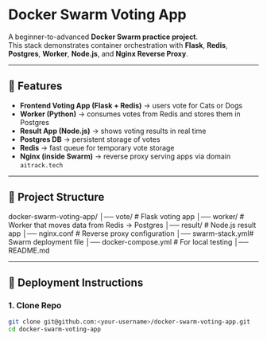 # Docker Swarm Voting App

A beginner-to-advanced **Docker Swarm practice project**.  
This stack demonstrates container orchestration with **Flask**, **Redis**, **Postgres**, **Worker**, **Node.js**, and **Nginx Reverse Proxy**.

---

## 🚀 Features
- **Frontend Voting App (Flask + Redis)** → users vote for Cats or Dogs  
- **Worker (Python)** → consumes votes from Redis and stores them in Postgres  
- **Result App (Node.js)** → shows voting results in real time  
- **Postgres DB** → persistent storage of votes  
- **Redis** → fast queue for temporary vote storage  
- **Nginx (inside Swarm)** → reverse proxy serving apps via domain `aitrack.tech`

---

## 📂 Project Structure
docker-swarm-voting-app/
│── vote/ # Flask voting app
│── worker/ # Worker that moves data from Redis → Postgres
│── result/ # Node.js result app
│── nginx.conf # Reverse proxy configuration
│── swarm-stack.yml# Swarm deployment file
│── docker-compose.yml # For local testing
│── README.md

---

## 🔧 Deployment Instructions

### 1. Clone Repo
```bash
git clone git@github.com:<your-username>/docker-swarm-voting-app.git
cd docker-swarm-voting-app

